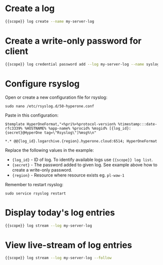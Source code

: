 # Create a log

```bash
{{scope}} log create --name my-server-log
```

# Create a write-only password for client

```bash
{{scope}} log credential password add --log my-server-log --name syslog --password my-strong-secret
```

# Configure rsyslog

Open or create a new configuration file for rsyslog:

```
sudo nano /etc/rsyslog.d/50-hyperone.conf
```

Paste in this configuration:

```
$template HyperOneFormat,"<%pri%>%protocol-version% %timestamp:::date-rfc3339% %HOSTNAME% %app-name% %procid% %msgid% [{log_id}:{secret}@HyperOne tag=\"Rsyslog\"]%msg%\n"

*.* @@{log_id}.logarchive.{region}.hyperone.cloud:6514; HyperOneFormat
```

Replace the following values in the example:

* ```{log_id}``` - ID of log. To identify available logs use ```{{scope}} log list```.
* ```{secret}``` - The password added to given log. See example above how to create a write-only password.
* ```{region}``` - Resource where resource exists eg. ```pl-waw-1```

Remember to restart rsyslog:

```
sudo service rsyslog restart
```

# Display today's log entries

```bash
{{scope}} log stream --log my-server-log 
```

# View live-stream of log entries

```bash
{{scope}} log stream --log my-server-log --follow
```
